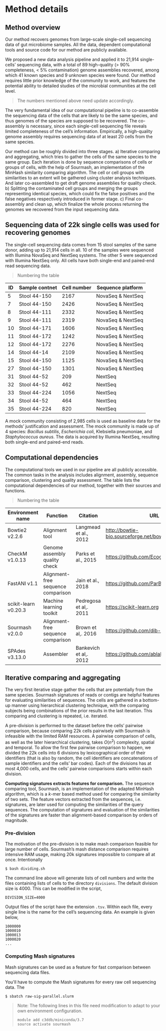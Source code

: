 # Method details

## Method overview

Our method recovers genomes from large-scale single-cell sequencing data of gut microbiome samples. All the data, dependent computational tools and source code for our method are publicly available.

We proposed a new data analysis pipeline and applied it to 21,914 single-cells’ sequencing data, with a total of 89 high-quality (> 90% completeness, < 5% contamination) genome assemblies recovered, among which 41 known species and 9 unknown species were found. Our method requires little prior knowledge of the community to work, and features the potential ability to detailed studies of the microbial communities at the cell level.

> The numbers mentioned above need update accordingly.

The very fundamental idea of our computational pipeline is to co-assemble the sequencing data of the cells that are likely to be the same species, and thus genomes of the species are supposed to be recovered. The co-assembly is necessary, since each single-cell sequencing file reveals limited completeness of the cell’s information. Empirically, a high-quality genome assembly requires sequencing data of at least 20 cells from the same species.

Our method can be roughly divided into three stages. a) Iterative comparing and aggregating, which tries to gather the cells of the same species to the same group. Each iteration is done by sequence comparisons of cells or groups of cells, with the help of Sourmash, an implementation of the MinHash similarity comparing algorithm. The cell or cell groups with similarities to an extent will be gathered using cluster analysis techniques. And later co-assembled to get draft genome assemblies for quality check. b) Splitting the contaminated cell groups and merging the groups representing identical species, which could fix the false positives and the false negatives respectively introduced in former stage. c) Final co-assembly and clean up, which finalize the whole process returning the genomes we recovered from the input sequencing data.

## Sequencing data of 22k single cells was used for recovering genomes

The single-cell sequencing data comes from 15 stool samples of the same donor, adding up to 21,914 cells in all. 10 of the samples were sequenced with Illumina NovaSeq and NextSeq systems. The other 5 were sequenced with Illumina NextSeq only. All cells have both single-end and paired-end read sequencing data.

> Numbering the table

| ID   | Sample contnet | Cell number | Sequence platform |
| ---- | -------------- | ----------- | ----------------- |
| 5    | Stool 44-150   | 2167        | NovaSeq & NextSeq |
| 7    | Stool 44-150   | 2426        | NovaSeq & NextSeq |
| 8    | Stool 44-111   | 2332        | NovaSeq & NextSeq |
| 9    | Stool 44-111   | 2319        | NovaSeq & NextSeq |
| 10   | Stool 44-171   | 1606        | NovaSeq & NextSeq |
| 11   | Stool 44-172   | 1242        | NovaSeq & NextSeq |
| 12   | Stool 44-172   | 2276        | NovaSeq & NextSeq |
| 14   | Stool 44-14    | 2109        | NovaSeq & NextSeq |
| 15   | Stool 44-150   | 1125        | NovaSeq & NextSeq |
| 27   | Stool 44-150   | 1301        | NovaSeq & NextSeq |
| 31   | Stool 44-52    | 209         | NextSeq           |
| 32   | Stool 44-52    | 462         | NextSeq           |
| 33   | Stool 44-224   | 1056        | NextSeq           |
| 34   | Stool 44-52    | 464         | NextSeq           |
| 35   | Stool 44-224   | 820         | NextSeq           |

A mock community consisting of 2,985 cells is used as baseline data for the methods’ justification and assessment. The mock community is made up of 4 species: *Bacillus subtilis*, *Escherichia coli*, Klebsiella pneumoniae, and *Staphylococcus aureus*. The data is acquired by Illumina NextSeq, resulting both single-end and paired-end reads.

## Computational dependencies

The computational tools we used in our pipeline are all publicly accessible. The common tasks in the analysis includes alignment, assembly, sequence comparison, clustering and quality assessment. The table lists the computational dependencies of our method, together with their sources and functions.

> Numbering the table

| Environment name     | Function                           | Citation               | URL                                                   |
| -------------------- | ---------------------------------- | ---------------------- | ----------------------------------------------------- |
| Bowtie2 v2.2.6       | Alignment tool                     | Langmead et al., 2012  | http://bowtie-bio.sourceforge.net/bowtie2/index.shtml |
| CheckM v1.0.13       | Genome assembly quality check      | Parks et al., 2015     | https://github.com/Ecogenomics/CheckM                 |
| FastANI v1.1         | Alignment-free sequence comparison | Jain et al., 2018      | https://github.com/ParBliSS/FastANI                   |
| scikit-learn v0.20.3 | Machine learning toolkit           | Pedregosa et al,. 2011 | https://scikit-learn.org                              |
| Sourmash v2.0.0      | Alignment-free sequence comparison | Brown et al,. 2016     | https://github.com/dib-lab/sourmash                   |
| SPAdes v3.13.0       | Assembler                          | Bankevich et al,. 2012 | https://github.com/ablab/spades                       |

## Iterative comparing and aggregating

The very first iterative stage gather the cells that are potentially from the same species. Sourmash signatures of reads or contigs are helpful features for evaluating similarities of sequences. The cells are gathered in a bottom-up manner using hierarchical clustering technique, with the comparing subjects being combinations of the prior results in the last iteration. This comparing and clustering is repeated, i.e. iterated.

A pre-division is performed to the dataset before the cells’ pairwise comparison, because comparing 22k cells pairwisely with Sourmash is infeasible with the limited RAM resources. A pairwise comparison of cells, as well as the later hierarchical clustering, takes *O*(*n*<sup>2</sup>) complexity, spatial and temporal. To allow the first few pairwise comparison to happen, we divided the 22k cells into 6 divisions by lexicographical order of their identifiers (that is also by random, the cell identifiers are concatenations of sample identifiers and the cells’ bar codes). Each of the divisions has at most 4,000 cells, and the cells’ pairwise comparisons starts within each division.

**Computing signatures extracts features for comparison.** The sequence comparing tool, Sourmash, is an implementation of the adapted MinHash algorithm, which is a *k*-mer based method used for comparing the similarity of two sets. The feature vectors extracted from the sequences, i.e. signatures, are later used for computing the similarities of the query sequences. The computation of signatures and evaluation of the similarities of the signatures are faster than alignment-based comparison by orders of magnitude. 

### Pre-division

The motivation of the pre-division is to make mash comparison feasible for large number of cells. Sourmash’s mash distance comparison requires intensive RAM usage, making 20k signatures impossible to compare all at once. Intentionally 

```
$ bash dividing.sh
```

The command line above will generate lists of cell numbers and write the files containing lists of cells to the directory `divisions`. The default division size is 4000. This can be modified in the script,

```
DIVISION_SIZE=4000
```

Output files of the script have the extension `.tsv`. Within each file, every single line is the name for the cell’s sequencing data. An example is given below,

```
1000000
1000010
1000013
1000020
...
```

### Computing Mash signatures

Mash signatures can be used as a feature for fast comparison between sequencing data files.

You'll have to compute the Mash signatures for every raw cell sequencing data. The 

```
$ sbatch raw-sig-parallel.slurm
```

> Note: The following lines in this file need modification to adapt to your own environment configuration.
>
> ```shell
> module add c3ddb/miniconda/3.7
> source activate sourmash
> ```



